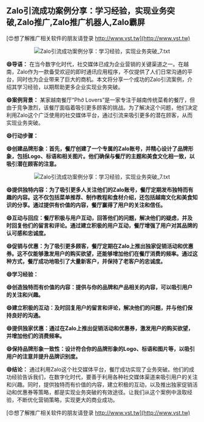 ## **Zalo引流成功案例分享：学习经验，实现业务突破,Zalo推广,Zalo推广机器人,Zalo霸屏**

[😍想了解推广相关软件的朋友请登录 http://www.vst.tw](http://www.vst.tw)

 <center><img src="https://vst.tw/MP4/tuiguang/png/5.png" alt="Zalo引流成功案例分享：学习经验，实现业务突破_7.txt"></center>

**😄导语：**
在当今数字化时代，社交媒体已成为企业营销的关键渠道之一。在越南，Zalo作为一款备受欢迎的即时通讯应用程序，不仅提供了人们日常沟通的平台，同时也为企业带来了巨大的商机。本文将分享一个成功的Zalo引流案例，介绍其学习经验，以期帮助更多企业实现业务突破。

**😄案例背景：**
某家越南餐厅“Phở Lovers”是一家专注于越南传统菜肴的餐厅，但由于竞争激烈，该餐厅面临着吸引更多顾客的挑战。为了解决这个问题，他们决定利用Zalo这个广泛使用的社交媒体平台，通过引流来吸引更多的潜在顾客，从而实现业务突破。

**😄行动步骤：**

**😄创建品牌形象：首先，餐厅创建了一个专属的Zalo账号，并精心设计了品牌形象，包括Logo、标语和相关图片。他们确保与餐厅的主题和美食文化相一致，以吸引潜在顾客的注意。**

 <center><img src="https://vst.tw/MP4/tuiguang/png/2.png" alt="Zalo引流成功案例分享：学习经验，实现业务突破_7.txt"></center>

**😄提供独特内容：为了吸引更多人关注他们的Zalo账号，餐厅定期发布独特而有趣的内容。这不仅包括菜单推荐、制作教程和食材介绍，还包括越南文化和美食知识的分享。通过提供有价值的内容，餐厅赢得了用户的关注和信任。**

**😄互动与回应：餐厅积极与用户互动，回答他们的问题，解决他们的疑虑，并及时回复他们的留言和评论。通过建立积极的用户互动，餐厅增强了用户对其品牌的认可感和忠诚度。**

**😄促销与优惠：为了吸引更多顾客，餐厅定期在Zalo上推出独家促销活动和优惠券。这不仅能够激发用户的购买欲望，还能够增加他们在餐厅消费的频率。通过这种方式，餐厅成功地吸引了大量新客户，并保持了老客户的忠诚度。**

**😄学习经验：**

**😄创造独特而有价值的内容：提供与你的品牌和产品相关的内容，可以吸引用户的关注和兴趣。**

**😄建立积极的互动：及时回复用户的留言和评论，解决他们的问题，并与他们保持良好的沟通。**

**😄提供独家优惠：通过在Zalo上推出促销活动和优惠券，激发用户的购买欲望，并增加他们的消费频率。**

**😄保持品牌形象一致性：设计符合你的品牌形象的Logo、标语和图片等，以吸引用户的注意并提升品牌识别度。**

**😄结论：**
通过利用Zalo这个社交媒体平台，餐厅成功实现了业务突破。他们的成功经验告诉我们，在数字化时代，要善于利用各种社交媒体渠道来吸引用户的关注和兴趣。同时，提供独特而有价值的内容，建立积极的互动，以及推出独家促销活动和优惠券等策略，都是实现业务突破的有效途径。让我们从这个案例中汲取经验，不断优化营销策略，实现更大的商业成功。

[😍想了解推广相关软件的朋友请登录 http://www.vst.tw](http://www.vst.tw)



